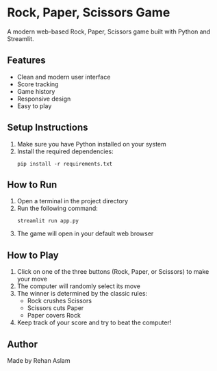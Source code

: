 # Rock, Paper, Scissors Game

A modern web-based Rock, Paper, Scissors game built with Python and Streamlit.

## Features

- Clean and modern user interface
- Score tracking
- Game history
- Responsive design
- Easy to play

## Setup Instructions

1. Make sure you have Python installed on your system
2. Install the required dependencies:
   ```
   pip install -r requirements.txt
   ```

## How to Run

1. Open a terminal in the project directory
2. Run the following command:
   ```
   streamlit run app.py
   ```
3. The game will open in your default web browser

## How to Play

1. Click on one of the three buttons (Rock, Paper, or Scissors) to make your move
2. The computer will randomly select its move
3. The winner is determined by the classic rules:
   - Rock crushes Scissors
   - Scissors cuts Paper
   - Paper covers Rock
4. Keep track of your score and try to beat the computer!

## Author

Made by Rehan Aslam 